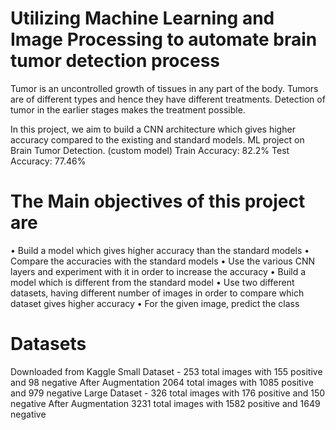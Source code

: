 # Utilizing Machine Learning and Image Processing to automate brain tumor detection process

Tumor is an uncontrolled growth of tissues in any part of the body. Tumors are of different types and hence they have different treatments. Detection of tumor in the earlier stages makes the treatment possible.

In this project, we aim to build a CNN architecture which gives higher accuracy compared to the existing and standard models.
ML project on Brain Tumor Detection. (custom model) Train Accuracy: 82.2% Test Accuracy: 77.46%



# The Main objectives of this project are

• Build a model which gives higher accuracy than the standard models
• Compare the accuracies with the standard models
• Use the various CNN layers and experiment with it in order to increase the accuracy
• Build a model which is different from the standard model
• Use two different datasets, having different number of images in order to compare which dataset gives higher accuracy
• For the given image, predict the class

# Datasets

Downloaded from Kaggle
Small Dataset - 253 total images with 155 positive and 98 negative
After Augmentation 2064 total images with 1085 positive and 979 negative
Large Dataset - 326 total images with 176 positive and 150 negative
After Augmentation 3231 total images with 1582 positive and 1649 negative
